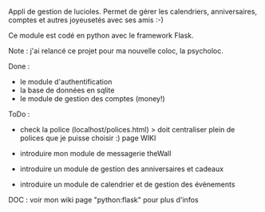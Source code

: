 Appli de gestion de lucioles.
Permet de gérer les calendriers, anniversaires,
comptes et autres joyeusetés avec ses amis :-)

Ce module est codé en python avec le framework Flask.

Note : j'ai relancé ce projet pour ma nouvelle coloc, la psycholoc.


Done :
- le module d'authentification
- la base de données en sqlite
- le module de gestion des comptes (money!)


ToDo :
- check la police (localhost/polices.html) > doit centraliser plein de polices que je puisse choisir :) page WIKI

- introduire mon module de messagerie theWall
- introduire un module de gestion des anniversaires et cadeaux
- introduire un module de calendrier et de gestion des évènements


DOC : voir mon wiki page "python:flask" pour plus d'infos
